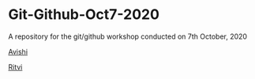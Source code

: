 # Git-Github-Oct7-2020
A repository for the git/github workshop conducted on 7th October, 2020 


[Avishi](https://github.com/XxhackergirlxX)

[Ritvi](ww.instagram.com/frenzy.works)

